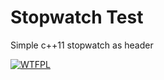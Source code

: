 Stopwatch Test
==================
Simple c++11 stopwatch as header

[![WTFPL](http://www.wtfpl.net/wp-content/uploads/2012/12/wtfpl-badge-4.png)](http://www.wtfpl.net/)
